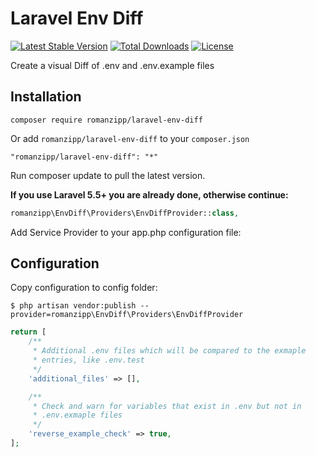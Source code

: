 # Laravel Env Diff

[![Latest Stable Version](https://poser.pugx.org/romanzipp/laravel-env-diff/version)](https://packagist.org/packages/romanzipp/laravel-env-diff)
[![Total Downloads](https://poser.pugx.org/romanzipp/laravel-env-diff/downloads)](https://packagist.org/packages/romanzipp/laravel-env-diff)
[![License](https://poser.pugx.org/romanzipp/laravel-env-diff/license)](https://packagist.org/packages/romanzipp/laravel-env-diff)

Create a visual Diff of .env and .env.example files

## Installation

```
composer require romanzipp/laravel-env-diff
```

Or add `romanzipp/laravel-env-diff` to your `composer.json`

```
"romanzipp/laravel-env-diff": "*"
```

Run composer update to pull the latest version.

**If you use Laravel 5.5+ you are already done, otherwise continue:**

```php
romanzipp\EnvDiff\Providers\EnvDiffProvider::class,
```

Add Service Provider to your app.php configuration file:

## Configuration

Copy configuration to config folder:

```
$ php artisan vendor:publish --provider=romanzipp\EnvDiff\Providers\EnvDiffProvider
```

```php
return [
    /**
     * Additional .env files which will be compared to the exmaple
     * entries, like .env.test
     */
    'additional_files' => [],

    /**
     * Check and warn for variables that exist in .env but not in
     * .env.exmaple files
     */
    'reverse_example_check' => true,
];
```
